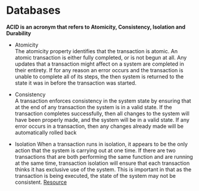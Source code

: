 # Databases
**ACID is an acronym that refers to Atomicity, Consistency, Isolation and Durability**
* Atomicity  
The atomicity property identifies that the transaction is atomic. An atomic transaction is either fully completed, or is not begun at all. Any updates that a transaction might affect on a system are completed in their entirety. If for any reason an error occurs and the transaction is unable to complete all of its steps, the then system is returned to the state it was in before the transaction was started.

* Consistency  
A transaction enforces consistency in the system state by ensuring that at the end of any transaction the system is in a valid state. If the transaction completes successfully, then all changes to the system will have been properly made, and the system will be in a valid state. If any error occurs in a transaction, then any changes already made will be automatically rolled back

* Isolation
When a transaction runs in isolation, it appears to be the only action that the system is carrying out at one time. If there are two transactions that are both performing the same function and are running at the same time, transaction isolation will ensure that each transaction thinks it has exclusive use of the system. This is important in that as the transaction is being executed, the state of the system may not be consistent. 
[Resource](https://msdn.microsoft.com/en-us/library/aa480356.aspx)